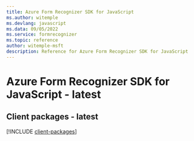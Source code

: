```yaml
---
title: Azure Form Recognizer SDK for JavaScript
ms.author: witemple
ms.devlang: javascript
ms.data: 09/05/2022
ms.service: formrecognizer
ms.topic: reference
author: witemple-msft
description: Reference for Azure Form Recognizer SDK for JavaScript
---
```

# Azure Form Recognizer SDK for JavaScript - latest

## Client packages - latest
[!INCLUDE [client-packages](form-recognizer-client-index.md)]